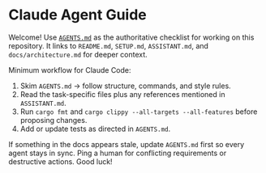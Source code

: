 # Claude Agent Guide

Welcome! Use [`AGENTS.md`](AGENTS.md) as the authoritative checklist for working on this repository. It links to `README.md`, `SETUP.md`, `ASSISTANT.md`, and `docs/architecture.md` for deeper context.

Minimum workflow for Claude Code:
1. Skim `AGENTS.md` → follow structure, commands, and style rules.
2. Read the task-specific files plus any references mentioned in `ASSISTANT.md`.
3. Run `cargo fmt` and `cargo clippy --all-targets --all-features` before proposing changes.
4. Add or update tests as directed in `AGENTS.md`.

If something in the docs appears stale, update `AGENTS.md` first so every agent stays in sync. Ping a human for conflicting requirements or destructive actions. Good luck!

